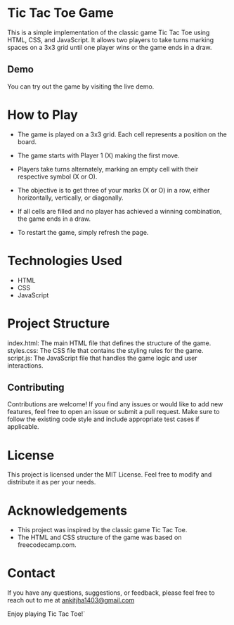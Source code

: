 # Tic Tac Toe Game
This is a simple implementation of the classic game Tic Tac Toe using HTML, CSS, and JavaScript. It allows two players to take turns marking spaces on a 3x3 grid until one player wins or the game ends in a draw.

## Demo
You can try out the game by visiting the live demo.

# How to Play
- The game is played on a 3x3 grid. Each cell represents a position on the board.

- The game starts with Player 1 (X) making the first move.

- Players take turns alternately, marking an empty cell with their respective symbol (X or O).

- The objective is to get three of your marks (X or O) in a row, either horizontally, vertically, or diagonally.

- If all cells are filled and no player has achieved a winning combination, the game ends in a draw.

- To restart the game, simply refresh the page.

# Technologies Used
- HTML
- CSS
- JavaScript

# Project Structure 
index.html: The main HTML file that defines the structure of the game.
styles.css: The CSS file that contains the styling rules for the game.
script.js: The JavaScript file that handles the game logic and user interactions.

## Contributing
Contributions are welcome! If you find any issues or would like to add new features, feel free to open an issue or submit a pull request. Make sure to follow the existing code style and include appropriate test cases if applicable.

# License
This project is licensed under the MIT License. Feel free to modify and distribute it as per your needs.

# Acknowledgements
- This project was inspired by the classic game Tic Tac Toe.
- The HTML and CSS structure of the game was based on freecodecamp.com.

# Contact
If you have any questions, suggestions, or feedback, please feel free to reach out to me at ankitjha1403@gmail.com

Enjoy playing Tic Tac Toe!`
